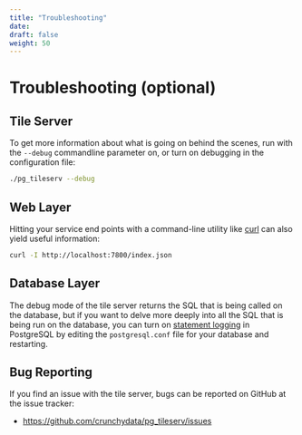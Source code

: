 ```yaml
---
title: "Troubleshooting"
date:
draft: false
weight: 50
---
```


# Troubleshooting (optional)

## Tile Server

To get more information about what is going on behind the scenes, run with the `--debug` commandline parameter on, or turn on debugging in the configuration file:
```sh
./pg_tileserv --debug
```

## Web Layer

Hitting your service end points with a command-line utility like [curl](https://curl.haxx.se/) can also yield useful information:
```sh
curl -I http://localhost:7800/index.json
```

## Database Layer

The debug mode of the tile server returns the SQL that is being called on the database, but if you want to delve more deeply into all the SQL that is being run on the database, you can turn on [statement logging](https://www.postgresql.org/docs/current/runtime-config-logging.html#GUC-LOG-STATEMENT) in PostgreSQL by editing the `postgresql.conf` file for your database and restarting.

## Bug Reporting

If you find an issue with the tile server, bugs can be reported on GitHub at the issue tracker:

* https://github.com/crunchydata/pg_tileserv/issues
